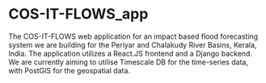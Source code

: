 # COS-IT-FLOWS_app
The COS-IT-FLOWS web application for an impact based flood forecasting system we are building for the Periyar and Chalakudy River Basins, Kerala, India. The application utilizes a React.JS frontend and a Django backend. We are currently aiming to utilise Timescale DB for the time-series data, with PostGIS for the geospatial data.
